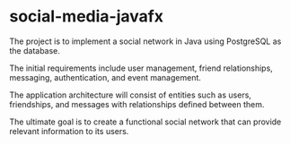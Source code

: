 # social-media-javafx

The project is to implement a social network in Java using PostgreSQL as the database.

The initial requirements include user management, friend relationships, messaging, authentication, and event management.

The application architecture will consist of entities such as users, friendships, and messages with relationships defined between them.

The ultimate goal is to create a functional social network that can provide relevant information to its users.
